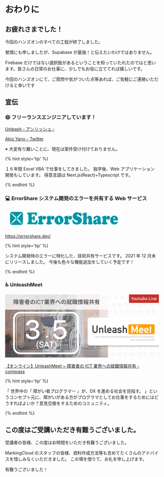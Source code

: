 # おわりに

## お疲れさまでした！

今回のハンズオンのすべての工程が終了しました。

冒頭にも申しましたが、Supabase が最強！と伝えたいわけではありません。

Firebase だけではない選択肢があるということを知っていたれたのではと思います。皆さんの日常のお仕事に、少しでもお役に立ててれば嬉しいです。

今回のハンズオンにて、ご質問や気がついた点等あれば、ご気軽にご連絡いただけると幸いです

## 宣伝

### 😄 フリーランスエンジニアしています！

[Unleash - アンリッシュ -](https://www.unleash.site/)

[Akio Yano - Twitter](https://twitter.com/AkiUnleash)

※ 大変有り難いことに、現在は案件受け付けておりません。

{% hint style='tip' %}

１６年間 Excel VBA で仕事をしてきました。
独学後、Web アプリケーション開発もしています。
得意言語は Next.js(React)+Typescript です。

{% endhint %}

### 💻 ErrorShare システム開発のエラーを共有する Web サービス

<a href="https://errorshare.dev/">![](errorshare.png)</a>

https://errorshare.dev/

{% hint style='tip' %}

システム開発時のエラーに特化した、技術共有サービスです。
2021 年 12 月末にリリースしました。
今後も色々な機能追加をしていく予定です！

{% endhint %}

### ♿ UnleashMeet

<a href="https://unleash-meet.connpass.com/event/237356/">![](unleashmeet.png)</a>

[【オンライン】UnleashMeet ~ 障害者の ICT 業界への就職情報共有 - connpass](https://unleash-meet.connpass.com/event/237356/)

{% hint style='tip' %}

「 世界中の『 障がい者プログラマー 』が、DX を進める社会を目指す。 」というコンセプト元に、障がいがある方がプログラマとしてお仕事をするためにはどうすればよいか？意見交換をするためのコミュニティ。

{% endhint %}

## この度はご受講いただき有難うございました。

受講者の皆様、この度はお時間をいただき有難うございました。

MarkingCloud のスタッフの皆様、資料作成方法等も含めてたくさんのアドバイスを惜しみなくいただきました。
この場を借りて、お礼を申し上げます。

有難うございました！

